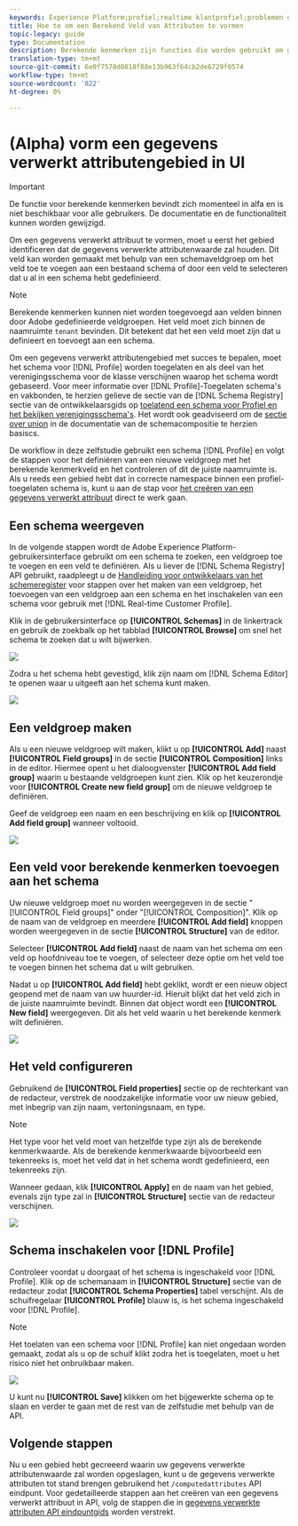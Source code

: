 ```yaml
---
keywords: Experience Platform;profiel;realtime klantprofiel;problemen oplossen;API
title: Hoe te om een Berekend Veld van Attributen te vormen
topic-legacy: guide
type: Documentation
description: Berekende kenmerken zijn functies die worden gebruikt om gegevens op gebeurtenisniveau samen te voegen tot kenmerken op profielniveau. Om een gegevens verwerkt attribuut te vormen, moet u eerst het gebied identificeren dat de gegevens verwerkte attributenwaarde zal houden. Dit veld kan worden gemaakt met behulp van een schemaveldgroep om het veld toe te voegen aan een bestaand schema of door een veld te selecteren dat u al in een schema hebt gedefinieerd.
translation-type: tm+mt
source-git-commit: 6e0f7578d0818f88e13b963f64cb2de6729f0574
workflow-type: tm+mt
source-wordcount: '822'
ht-degree: 0%

---
```



# (Alpha) vorm een gegevens verwerkt attributengebied in UI

>[!IMPORTANT]
>
>De functie voor berekende kenmerken bevindt zich momenteel in alfa en is niet beschikbaar voor alle gebruikers. De documentatie en de functionaliteit kunnen worden gewijzigd.

Om een gegevens verwerkt attribuut te vormen, moet u eerst het gebied identificeren dat de gegevens verwerkte attributenwaarde zal houden. Dit veld kan worden gemaakt met behulp van een schemaveldgroep om het veld toe te voegen aan een bestaand schema of door een veld te selecteren dat u al in een schema hebt gedefinieerd.

>[!NOTE]
>
>Berekende kenmerken kunnen niet worden toegevoegd aan velden binnen door Adobe gedefinieerde veldgroepen. Het veld moet zich binnen de naamruimte `tenant` bevinden. Dit betekent dat het een veld moet zijn dat u definieert en toevoegt aan een schema.

Om een gegevens verwerkt attributengebied met succes te bepalen, moet het schema voor [!DNL Profile] worden toegelaten en als deel van het verenigingsschema voor de klasse verschijnen waarop het schema wordt gebaseerd. Voor meer informatie over [!DNL Profile]-Toegelaten schema&#39;s en vakbonden, te herzien gelieve de sectie van de [!DNL Schema Registry] sectie van de ontwikkelaarsgids op [toelatend een schema voor Profiel en het bekijken verenigingsschema&#39;s](../../xdm/api/getting-started.md). Het wordt ook geadviseerd om de [sectie over union](../../xdm/schema/composition.md) in de documentatie van de schemacompositie te herzien basiscs.

De workflow in deze zelfstudie gebruikt een schema [!DNL Profile] en volgt de stappen voor het definiëren van een nieuwe veldgroep met het berekende kenmerkveld en het controleren of dit de juiste naamruimte is. Als u reeds een gebied hebt dat in correcte namespace binnen een profiel-toegelaten schema is, kunt u aan de stap voor [het creëren van een gegevens verwerkt attribuut](#create-a-computed-attribute) direct te werk gaan.

## Een schema weergeven

In de volgende stappen wordt de Adobe Experience Platform-gebruikersinterface gebruikt om een schema te zoeken, een veldgroep toe te voegen en een veld te definiëren. Als u liever de [!DNL Schema Registry] API gebruikt, raadpleegt u de [Handleiding voor ontwikkelaars van het schemeregister](../../xdm/api/getting-started.md) voor stappen over het maken van een veldgroep, het toevoegen van een veldgroep aan een schema en het inschakelen van een schema voor gebruik met [!DNL Real-time Customer Profile].

Klik in de gebruikersinterface op **[!UICONTROL Schemas]** in de linkertrack en gebruik de zoekbalk op het tabblad **[!UICONTROL Browse]** om snel het schema te zoeken dat u wilt bijwerken.

![](../images/computed-attributes/Schemas-Browse.png)

Zodra u het schema hebt gevestigd, klik zijn naam om [!DNL Schema Editor] te openen waar u uitgeeft aan het schema kunt maken.

![](../images/computed-attributes/Schema-Editor.png)

## Een veldgroep maken

Als u een nieuwe veldgroep wilt maken, klikt u op **[!UICONTROL Add]** naast **[!UICONTROL Field groups]** in de sectie **[!UICONTROL Composition]** links in de editor. Hiermee opent u het dialoogvenster **[!UICONTROL Add field group]** waarin u bestaande veldgroepen kunt zien. Klik op het keuzerondje voor **[!UICONTROL Create new field group]** om de nieuwe veldgroep te definiëren.

Geef de veldgroep een naam en een beschrijving en klik op **[!UICONTROL Add field group]** wanneer voltooid.

![](../images/computed-attributes/Add-field-group.png)

## Een veld voor berekende kenmerken toevoegen aan het schema

Uw nieuwe veldgroep moet nu worden weergegeven in de sectie &quot;[!UICONTROL Field groups]&quot; onder &quot;[!UICONTROL Composition]&quot;. Klik op de naam van de veldgroep en meerdere **[!UICONTROL Add field]** knoppen worden weergegeven in de sectie **[!UICONTROL Structure]** van de editor.

Selecteer **[!UICONTROL Add field]** naast de naam van het schema om een veld op hoofdniveau toe te voegen, of selecteer deze optie om het veld toe te voegen binnen het schema dat u wilt gebruiken.

Nadat u op **[!UICONTROL Add field]** hebt geklikt, wordt er een nieuw object geopend met de naam van uw huurder-id. Hieruit blijkt dat het veld zich in de juiste naamruimte bevindt. Binnen dat object wordt een **[!UICONTROL New field]** weergegeven. Dit als het veld waarin u het berekende kenmerk wilt definiëren.

![](../images/computed-attributes/New-field.png)

## Het veld configureren

Gebruikend de **[!UICONTROL Field properties]** sectie op de rechterkant van de redacteur, verstrek de noodzakelijke informatie voor uw nieuw gebied, met inbegrip van zijn naam, vertoningsnaam, en type.

>[!NOTE]
>
>Het type voor het veld moet van hetzelfde type zijn als de berekende kenmerkwaarde. Als de berekende kenmerkwaarde bijvoorbeeld een tekenreeks is, moet het veld dat in het schema wordt gedefinieerd, een tekenreeks zijn.

Wanneer gedaan, klik **[!UICONTROL Apply]** en de naam van het gebied, evenals zijn type zal in **[!UICONTROL Structure]** sectie van de redacteur verschijnen.

![](../images/computed-attributes/Apply.png)

## Schema inschakelen voor [!DNL Profile]

Controleer voordat u doorgaat of het schema is ingeschakeld voor [!DNL Profile]. Klik op de schemanaam in **[!UICONTROL Structure]** sectie van de redacteur zodat **[!UICONTROL Schema Properties]** tabel verschijnt. Als de schuifregelaar **[!UICONTROL Profile]** blauw is, is het schema ingeschakeld voor [!DNL Profile].

>[!NOTE]
>
>Het toelaten van een schema voor [!DNL Profile] kan niet ongedaan worden gemaakt, zodat als u op de schuif klikt zodra het is toegelaten, moet u het risico niet het onbruikbaar maken.

![](../images/computed-attributes/Profile.png)

U kunt nu **[!UICONTROL Save]** klikken om het bijgewerkte schema op te slaan en verder te gaan met de rest van de zelfstudie met behulp van de API.

## Volgende stappen

Nu u een gebied hebt gecreeerd waarin uw gegevens verwerkte attributenwaarde zal worden opgeslagen, kunt u de gegevens verwerkte attributen tot stand brengen gebruikend het `/computedattributes` API eindpunt. Voor gedetailleerde stappen aan het creëren van een gegevens verwerkt attribuut in API, volg de stappen die in [gegevens verwerkte attributen API eindpuntgids](ca-api.md) worden verstrekt.